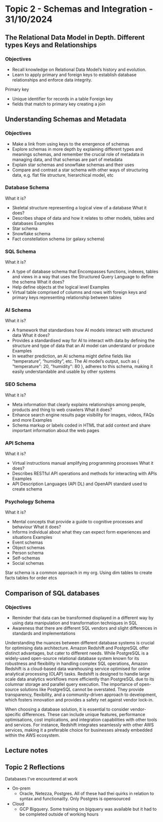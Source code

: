 # Topic 2 - Schemas and Integration - 31/10/2024
  
## The Relational Data Model in Depth. Different types Keys and Relationships
### Objectives
- Recall knowledge on Relational Data Model’s history and evolution.
- Learn to apply primary and foreign keys to establish database relationships and enforce data integrity.

Primary key
- Unique identifier for records in a table
Foreign key
- fields that match to primary key creating a join

## Understanding Schemas and Metadata
### Objectives
- Make a link from using keys to the emergence of schemas
- Explore schemas in more depth by explaining different types and meanings schemas, and remember the crucial role of metadata in managing data, and that schemas are part of metadata
- Explain star schemas and snowflake schemas and their uses
- Compare and contrast a star schema with other ways of structuring data, e.g. flat file structure, hierarchical model, etc

### Database Schema
What it is?
- Skeletal structure representing a logical view of a database
What it does?
- Describes shape of data and how it relates to other models, tables and databases
Examples
- Star schema
- Snowflake schema
- Fact constellation schema (or galaxy schema)

### SQL Schema
What it is?
- A type of database schema that Encompasses functions, indexes, tables and views in a way that uses the Structured Query Language to define the schema
What it does?
- Help define objects at the logical level
Examples
- Virtual table comprised of columns and rows with foreign keys and primary keys representing relationship between tables

### AI Schema
What it is?
- A framework that standardises how AI models interact with structured data 
What it does?
- Provides a standardised way for AI to interact with data by defining the structure and type of data that an AI model can understand or produce
Examples
- In weather prediction, an AI schema might define fields like “temperature”, “humidity”, etc. The AI model’s output, such as { "temperature": 20, "humidity": 80 }, adheres to this schema, making it easily understandable and usable by other systems

### SEO Schema
What it is?
- Meta information that clearly explains relationships among people, products and thing to web crawlers
What it does?
- Enhance search engine results page visibility for images, videos, FAQs and more
Examples
- Schema markup or labels coded in HTML that add context and share important information about the web pages

### API Schema
What it is?
- Virtual instructions manual amplifying programming processes
What it does?
- Describes RESTful API operations and methods for interacting with APIs
Examples
- API Description Languages (API DL) and OpenAPI standard used to create schema

### Psychology Schema
What it is?
- Mental concepts that provide a guide to cognitive processes and behaviour
What it does?
- Informs individual about what they can expect form experiences and situations
Examples
- Event schemas
- Object schemas
- Person schema
- Self-schemas
- Social schemas

Star schema is a common approach in my org. Using dim tables to create facts tables for order etcs 

## Comparison of SQL databases
### Objectives
- Reminder that data can be transformed displayed in a different way by using data manipulation and transformation techniques in SQL
- Awareness that there are different SQL vendors and slight differences in standards and implementations

Understanding the nuances between different database systems is crucial for optimising data architecture. Amazon Redshift and PostgreSQL offer distinct advantages, but cater to different needs. While PostgreSQL is a widely-used open-source relational database system known for its robustness and flexibility in handling complex SQL operations, Amazon Redshift is a cloud-based data warehousing service optimised for online analytical processing (OLAP) tasks. Redshift is designed to handle large scale data analytics workflows more efficiently than PostgreSQL due to its columnar storage and parallel query execution. The importance of open-source solutions like PostgreSQL cannot be overstated. They provide transparency, flexibility, and a community-driven approach to development, which fosters innovation and provides a safety net against vendor lock-in.

When choosing a database solution, it is essential to consider vendor-specific differences. These can include unique features, performance optimisations, cost implications, and integration capabilities with other tools and services. For instance, Redshift integrates seamlessly with other AWS services, making it a preferable choice for businesses already embedded within the AWS ecosystem.





## Lecture notes


## Topic 2 Reflections
Databases I've encountered at work
- On-prem
  - Oracle, Netezza, Postgres. All of these had thei quirks in relation to syntax and functionailty. Only Postgres is opensourced
- Cloud
  - GCP Bigquery. Some training on bigquery was available but it had to be completed outside of working hours


